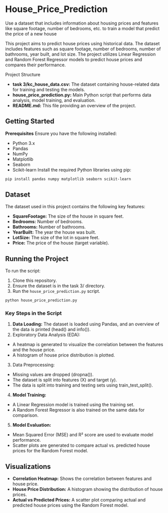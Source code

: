 # House_Price_Prediction
Use a dataset that includes information about housing prices and features like square footage, number of bedrooms, etc. to train a model that  predict the price of a new house

This project aims to predict house prices using historical data. The dataset includes features such as square footage, number of bedrooms, number of bathrooms, year built, and lot size. The project utilizes Linear Regression and Random Forest Regressor models to predict house prices and compares their performance.


Project Structure
+ **task 3/kc_house_data.csv:** The dataset containing house-related data for training and testing the models.
+ **house_price_prediction.py:** Main Python script that performs data analysis, model training, and evaluation.
+ **README.md:** This file providing an overview of the project.
## Getting Started
**Prerequisites**
Ensure you have the following installed:

* Python 3.x
* Pandas
* NumPy
* Matplotlib
* Seaborn
* Scikit-learn
Install the required Python libraries using pip:

```bash
pip install pandas numpy matplotlib seaborn scikit-learn
```
## Dataset
The dataset used in this project contains the following key features:

* **SquareFootage:** The size of the house in square feet.
* **Bedrooms:** Number of bedrooms.
* **Bathrooms:** Number of bathrooms.
* **YearBuilt:** The year the house was built.
* **LotSize:** The size of the lot in square feet.
* **Price:** The price of the house (target variable).
## Running the Project
To run the script:

1. Clone this repository.
2. Ensure the dataset is in the task 3/ directory.
3. Run the `house_price_prediction.py` script.
```bash
python house_price_prediction.py
```
### Key Steps in the Script
1. **Data Loading:** The dataset is loaded using Pandas, and an overview of the data is printed (head() and info()).
2. Exploratory Data Analysis (EDA):
* A heatmap is generated to visualize the correlation between the features and the house price.
* A histogram of house price distribution is plotted.
3. Data Preprocessing:
* Missing values are dropped (dropna()).
* The dataset is split into features (X) and target (y).
* The data is split into training and testing sets using train_test_split().
4. **Model Training:**
* A Linear Regression model is trained using the training set.
* A Random Forest Regressor is also trained on the same data for comparison.
5. **Model Evaluation:**
* Mean Squared Error (MSE) and R² score are used to evaluate model performance.
* Scatter plots are generated to compare actual vs. predicted house prices for the Random Forest model.


## Visualizations
+ **Correlation Heatmap:** Shows the correlation between features and house price.
+ **House Price Distribution:** A histogram showing the distribution of house prices.
+ **Actual vs Predicted Prices:** A scatter plot comparing actual and predicted house prices using the Random Forest model.
